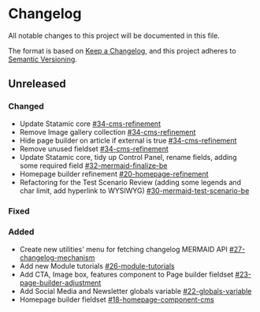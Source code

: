 # Changelog
All notable changes to this project will be documented in this file.

The format is based on [Keep a Changelog](https://keepachangelog.com/en/1.0.0/),
and this project adheres to [Semantic Versioning](https://semver.org/spec/v2.0.0.html).

## Unreleased

### Changed
- Update Statamic core [#34-cms-refinement](https://gitlab.com/catalyzecommunications/wcs-mermaid/-/issues/34)
- Remove Image gallery collection [#34-cms-refinement](https://gitlab.com/catalyzecommunications/wcs-mermaid/-/issues/34)
- Hide page builder on article if external is true [#34-cms-refinement](https://gitlab.com/catalyzecommunications/wcs-mermaid/-/issues/34)
- Remove unused fieldset [#34-cms-refinement](https://gitlab.com/catalyzecommunications/wcs-mermaid/-/issues/34)
- Update Statamic core, tidy up Control Panel, rename fields, adding some required field [#32-mermaid-finalize-be](https://gitlab.com/catalyzecommunications/wcs-mermaid/-/issues/32)
- Homepage builder refinement [#20-homepage-refinement](https://gitlab.com/catalyzecommunications/wcs-mermaid/-/issues/20)
- Refactoring for the Test Scenario Review (adding some legends and char limit, add hyperlink to WYSIWYG) [#30-mermaid-test-scenario-be](https://gitlab.com/catalyzecommunications/wcs-mermaid/-/issues/30)

### Fixed


### Added
- Create new utilities' menu for fetching changelog MERMAID API [#27-changelog-mechanism](https://gitlab.com/catalyzecommunications/wcs-mermaid/-/issues/27)
- Add new Module tutorials [#26-module-tutorials](https://gitlab.com/catalyzecommunications/wcs-mermaid/-/issues/26)
- Add CTA, Image box, features component to Page builder fieldset [#23-page-builder-adjustment](https://gitlab.com/catalyzecommunications/wcs-mermaid/-/issues/23)
- Add Social Media and Newsletter globals variable [#22-globals-variable](https://gitlab.com/catalyzecommunications/wcs-mermaid/-/issues/22)
- Homepage builder fieldset [#18-homepage-component-cms](https://gitlab.com/catalyzecommunications/wcs-mermaid/-/issues/18)
